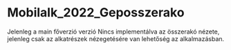 # Mobilalk_2022_Geposszerako

Jelenleg a main főverzió verzió
Nincs implementálva az összerakó nézete, jelenleg csak az alkatrészek nézegetésére van lehetőség az alkalmazásban.
